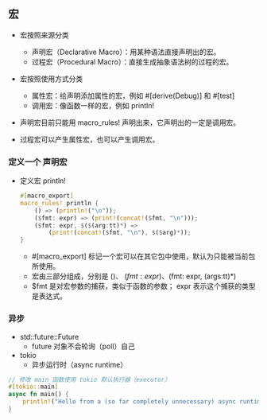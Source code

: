 ## 宏
- 宏按照来源分类
    - 声明宏（Declarative Macro）：用某种语法直接声明出的宏。
    - 过程宏（Procedural Macro）：直接生成抽象语法树的过程的宏。
- 宏按照使用方式分类
    - 属性宏：给声明添加属性的宏，例如 #[derive(Debug)] 和 #[test]
    - 调用宏：像函数一样的宏，例如 println!


- 声明宏目前只能用 macro_rules! 声明出来，它声明出的一定是调用宏。
- 过程宏可以产生属性宏，也可以产生调用宏。

### 定义一个 声明宏
- 定义宏 println!
    ```rust
    #[macro_export]
    macro_rules! println {
        () => (println!("\n"));
        ($fmt: expr) => (print!(concat!($fmt, "\n")));
        ($fmt: expr, $($(arg:tt)*) =>
            (print!(concat!($fmt, "\n"), $($arg)*));
    }
    ```
    - #[macro_export] 标记一个宏可以在其它包中使用，默认为只能被当前包所使用。
    - 宏由三部分组成，分别是 ()、 ($fmt:expr)、 ($fmt: expr, $($args:tt)*)
    - $fmt 是对宏参数的捕获，类似于函数的参数； expr 表示这个捕获的类型是表达式。
    

### 异步
- std::future::Future
    - future 对象不会轮询（poll）自己
- tokio 
    - 异步运行时（async runtime）
```rust
// 修改 main 函数使用 tokio 默认执行器（executor）
#[tokio::main]
async fn main() {
    println!("Hello from a (so far completely unnecessary) async runtime");
}
```